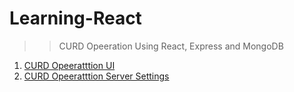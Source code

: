 # Learning-React

>> CURD Opeeration Using React, Express and MongoDB

<ol>
  <li><a href="https://github.com/mohit838/Learning-React/tree/user-curd-op-ui">CURD Opeeratttion UI</a></li>
  <li><a href="https://github.com/mohit838/Learning-React/tree/user-curd-op">CURD Opeeratttion Server Settings</a></li>
</ol>
